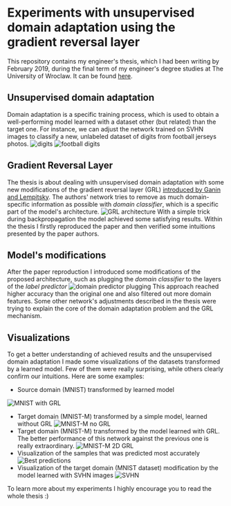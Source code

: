 # Experiments with unsupervised domain adaptation using the gradient reversal layer

This repository contains my engineer's thesis, which I had been writing by February 2019, during the final term of my engineer's degree studies at The University of Wroclaw. It can be found [here](https://github.com/wiatrak2/BScThesis/blob/master/thesis.pdf).
## Unsupervised domain adaptation
Domain adaptation is a specific training process, which is used to obtain a well-performing model learned with a dataset other (but related) than the target one. For instance, we can adjust the network trained on SVHN images  to classify a new, unlabeled dataset of digits from football jerseys photos.
![digits](https://github.com/wiatrak2/BScThesis/blob/master/images/digits.png?raw=true)
![football digits](https://github.com/wiatrak2/BScThesis/blob/master/images/football.png?raw=true)
## Gradient Reversal Layer
The thesis is about dealing with unsupervised domain adaptation with some new modifications of the gradient reversal layer (GRL)  [introduced by Ganin and Lempitsky](https://arxiv.org/abs/1409.7495). The authors' network tries to remove as much domain-specific information as possible with *domain classifier*, which is a specific part of the model's architecture.
![GRL architecture](https://github.com/wiatrak2/BScThesis/blob/master/images/GRLarch.png?raw=true)
With a simple trick during backpropagation the model achieved some satisfying results. Within the thesis I firstly reproduced the paper and then verified some intuitions presented by the paper authors.
## Model's modifications
After the paper reproduction I introduced some modifications of the proposed architecture, such as plugging the *domain classifier* to the layers of the *label predictor*
![domain predictor plugging](https://github.com/wiatrak2/BScThesis/blob/master/images/domain_v.png?raw=true) This approach reached higher accuracy than the original one and also filtered out more domain features. Some other network's adjustments described in the thesis were trying to explain the core of the domain adaptation problem and the GRL mechanism.
## Visualizations
To get a better understanding of achieved results and the unsupervised domain adaptation I made some visualizations of the datasets transformed by a learned model. Few of them were really surprising, while others clearly confirm our intuitions. Here are some examples:

 - Source domain (MNIST) transformed by learned model

![MNIST with GRL](https://github.com/wiatrak2/BScThesis/blob/master/images/MNIST_2D_GRL.png?raw=true)

- Target domain (MNIST-M) transformed by a simple model, learned without GRL
![MNIST-M no GRL](https://github.com/wiatrak2/BScThesis/blob/master/images/MNIST_M_2D.png?raw=true)
- Target domain (MNIST-M) transformed by the model learned with GRL. The better performance of this network against the previous one is really extraordinary.
![MNIST-M 2D GRL](https://github.com/wiatrak2/BScThesis/blob/master/images/MNIST_M_2D_GRL.png?raw=true)
- Visualization of the samples that was predicted most accurately
![Best predictions](https://github.com/wiatrak2/BScThesis/blob/master/images/best_pred1.png?raw=true)
- Visualization of the target domain (MNIST dataset) modification by the model learned with SVHN images
![SVHN](https://github.com/wiatrak2/BScThesis/blob/master/images/SVHN_GRL2.png?raw=true)

To learn more about my experiments I highly encourage you to read the whole thesis :)
